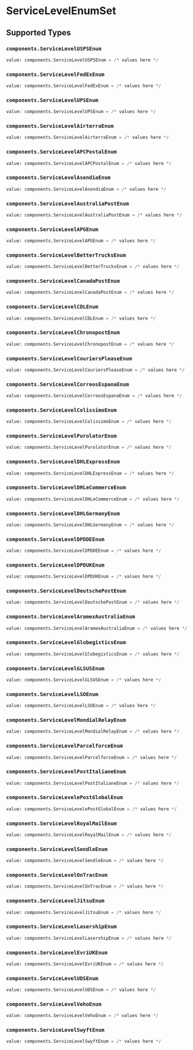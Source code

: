# ServiceLevelEnumSet


## Supported Types

### `components.ServiceLevelUSPSEnum`

```python
value: components.ServiceLevelUSPSEnum = /* values here */
```

### `components.ServiceLevelFedExEnum`

```python
value: components.ServiceLevelFedExEnum = /* values here */
```

### `components.ServiceLevelUPSEnum`

```python
value: components.ServiceLevelUPSEnum = /* values here */
```

### `components.ServiceLevelAirterraEnum`

```python
value: components.ServiceLevelAirterraEnum = /* values here */
```

### `components.ServiceLevelAPCPostalEnum`

```python
value: components.ServiceLevelAPCPostalEnum = /* values here */
```

### `components.ServiceLevelAsendiaEnum`

```python
value: components.ServiceLevelAsendiaEnum = /* values here */
```

### `components.ServiceLevelAustraliaPostEnum`

```python
value: components.ServiceLevelAustraliaPostEnum = /* values here */
```

### `components.ServiceLevelAPGEnum`

```python
value: components.ServiceLevelAPGEnum = /* values here */
```

### `components.ServiceLevelBetterTrucksEnum`

```python
value: components.ServiceLevelBetterTrucksEnum = /* values here */
```

### `components.ServiceLevelCanadaPostEnum`

```python
value: components.ServiceLevelCanadaPostEnum = /* values here */
```

### `components.ServiceLevelCDLEnum`

```python
value: components.ServiceLevelCDLEnum = /* values here */
```

### `components.ServiceLevelChronopostEnum`

```python
value: components.ServiceLevelChronopostEnum = /* values here */
```

### `components.ServiceLevelCouriersPleaseEnum`

```python
value: components.ServiceLevelCouriersPleaseEnum = /* values here */
```

### `components.ServiceLevelCorreosEspanaEnum`

```python
value: components.ServiceLevelCorreosEspanaEnum = /* values here */
```

### `components.ServiceLevelColissimoEnum`

```python
value: components.ServiceLevelColissimoEnum = /* values here */
```

### `components.ServiceLevelPurolatorEnum`

```python
value: components.ServiceLevelPurolatorEnum = /* values here */
```

### `components.ServiceLevelDHLExpressEnum`

```python
value: components.ServiceLevelDHLExpressEnum = /* values here */
```

### `components.ServiceLevelDHLeCommerceEnum`

```python
value: components.ServiceLevelDHLeCommerceEnum = /* values here */
```

### `components.ServiceLevelDHLGermanyEnum`

```python
value: components.ServiceLevelDHLGermanyEnum = /* values here */
```

### `components.ServiceLevelDPDDEEnum`

```python
value: components.ServiceLevelDPDDEEnum = /* values here */
```

### `components.ServiceLevelDPDUKEnum`

```python
value: components.ServiceLevelDPDUKEnum = /* values here */
```

### `components.ServiceLevelDeutschePostEnum`

```python
value: components.ServiceLevelDeutschePostEnum = /* values here */
```

### `components.ServiceLevelAramexAustraliaEnum`

```python
value: components.ServiceLevelAramexAustraliaEnum = /* values here */
```

### `components.ServiceLevelGlobegisticsEnum`

```python
value: components.ServiceLevelGlobegisticsEnum = /* values here */
```

### `components.ServiceLevelGLSUSEnum`

```python
value: components.ServiceLevelGLSUSEnum = /* values here */
```

### `components.ServiceLevelLSOEnum`

```python
value: components.ServiceLevelLSOEnum = /* values here */
```

### `components.ServiceLevelMondialRelayEnum`

```python
value: components.ServiceLevelMondialRelayEnum = /* values here */
```

### `components.ServiceLevelParcelforceEnum`

```python
value: components.ServiceLevelParcelforceEnum = /* values here */
```

### `components.ServiceLevelPostItalianeEnum`

```python
value: components.ServiceLevelPostItalianeEnum = /* values here */
```

### `components.ServiceLevelePostGlobalEnum`

```python
value: components.ServiceLevelePostGlobalEnum = /* values here */
```

### `components.ServiceLevelRoyalMailEnum`

```python
value: components.ServiceLevelRoyalMailEnum = /* values here */
```

### `components.ServiceLevelSendleEnum`

```python
value: components.ServiceLevelSendleEnum = /* values here */
```

### `components.ServiceLevelOnTracEnum`

```python
value: components.ServiceLevelOnTracEnum = /* values here */
```

### `components.ServiceLevelJitsuEnum`

```python
value: components.ServiceLevelJitsuEnum = /* values here */
```

### `components.ServiceLevelLasershipEnum`

```python
value: components.ServiceLevelLasershipEnum = /* values here */
```

### `components.ServiceLevelEvriUKEnum`

```python
value: components.ServiceLevelEvriUKEnum = /* values here */
```

### `components.ServiceLevelUDSEnum`

```python
value: components.ServiceLevelUDSEnum = /* values here */
```

### `components.ServiceLevelVehoEnum`

```python
value: components.ServiceLevelVehoEnum = /* values here */
```

### `components.ServiceLevelSwyftEnum`

```python
value: components.ServiceLevelSwyftEnum = /* values here */
```

